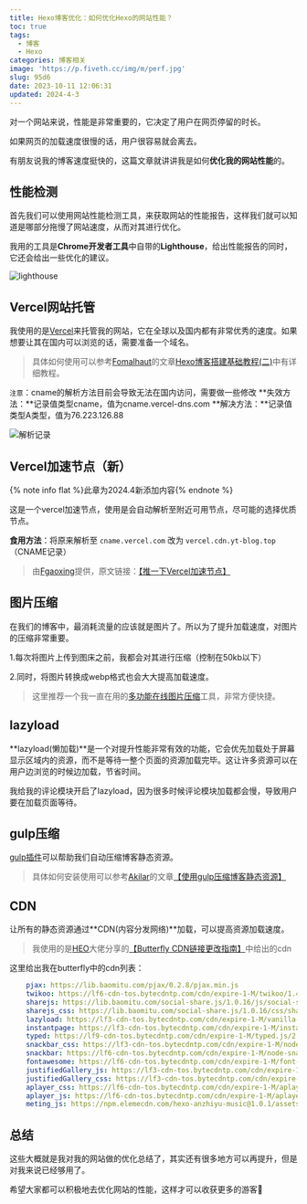 ```yaml
---
title: Hexo博客优化：如何优化Hexo的网站性能？
toc: true
tags:
  - 博客
  - Hexo
categories: 博客相关
image: 'https://p.fiveth.cc/img/m/perf.jpg'
slug: 95d6
date: 2023-10-11 12:06:31
updated: 2024-4-3
---
```


对一个网站来说，性能是非常重要的，它决定了用户在网页停留的时长。

如果网页的加载速度很慢的话，用户很容易就会离去。

有朋友说我的博客速度挺快的，这篇文章就讲讲我是如何**优化我的网站性能**的。

## 性能检测

首先我们可以使用网站性能检测工具，来获取网站的性能报告，这样我们就可以知道是哪部分拖慢了网站速度，从而对其进行优化。

我用的工具是**Chrome开发者工具**中自带的**Lighthouse**，给出性能报告的同时，它还会给出一些优化的建议。

<img src="https://p.fiveth.cc/img/m/lighthouse.webp" alt="lighthouse"/>



## Vercel网站托管

我使用的是[Vercel](https://vercel.com/dashboard)来托管我的网站，它在全球以及国内都有非常优秀的速度。如果想要让其在国内可以浏览的话，需要准备一个域名。

> 具体如何使用可以参考[Fomalhaut](https://www.fomal.cc/)的文章[Hexo博客搭建基础教程(二)](https://www.fomal.cc/posts/4aa2d85f.html)中有详细教程。

`注意`：cname的解析方法目前会导致无法在国内访问，需要做一些修改
**失效方法：**记录值类型cname，值为cname.vercel-dns.com
**解决方法：**记录值类型A类型，值为76.223.126.88

<img src="https://p.fiveth.cc/img/m/jiexi.webp" alt="解析记录" />



## Vercel加速节点（新）

{% note info flat %}此章为2024.4新添加内容{% endnote %}

这是一个vercel加速节点，使用是会自动解析至附近可用节点，尽可能的选择优质节点。

**食用方法**：将原来解析至 `cname.vercel.com` 改为 `vercel.cdn.yt-blog.top`（CNAME记录）

>  由[Fgaoxing](https://www.yt-blog.top/)提供，原文链接：[【推一下Vercel加速节点】](https://www.yt-blog.top/9952/)



## 图片压缩

在我们的博客中，最消耗流量的应该就是图片了。所以为了提升加载速度，对图片的压缩非常重要。

1.每次将图片上传到图床之前，我都会对其进行压缩（控制在50kb以下）

2.同时，将图片转换成webp格式也会大大提高加载速度。

> 这里推荐一个我一直在用的[多功能在线图片压缩](https://imagestool.com/webp2jpg-online/)工具，非常方便快捷。



## lazyload

**lazyload(懒加载)**是一个对提升性能非常有效的功能，它会优先加载处于屏幕显示区域内的资源，而不是等待一整个页面的资源加载完毕。这让许多资源可以在用户边浏览的时候边加载，节省时间。

我给我的评论模块开启了lazyload，因为很多时候评论模块加载都会慢，导致用户要在加载页面等待。



## gulp压缩

[gulp插件](https://www.gulpjs.com.cn/)可以帮助我们自动压缩博客静态资源。

> 具体如何安装使用可以参考[Akilar](https://akilar.top/)的文章[【使用gulp压缩博客静态资源】](https://akilar.top/posts/49b73b87/)



## CDN

让所有的静态资源通过**CDN(内容分发网络)**加载，可以提高资源加载速度。

> 我使用的是[HEO](https://blog.zhheo.com/)大佬分享的[【Butterfly CDN链接更改指南】](https://blog.zhheo.com/p/790087d9.html)中给出的cdn

这里给出我在butterfly中的cdn列表：

```yml
    pjax: https://lib.baomitu.com/pjax/0.2.8/pjax.min.js
    twikoo: https://lf6-cdn-tos.bytecdntp.com/cdn/expire-1-M/twikoo/1.4.18/twikoo.all.min.js
    sharejs: https://lib.baomitu.com/social-share.js/1.0.16/js/social-share.min.js
    sharejs_css: https://lib.baomitu.com/social-share.js/1.0.16/css/share.min.css
    lazyload: https://lf3-cdn-tos.bytecdntp.com/cdn/expire-1-M/vanilla-lazyload/17.3.1/lazyload.iife.min.js
    instantpage: https://lf3-cdn-tos.bytecdntp.com/cdn/expire-1-M/instant.page/5.1.0/instantpage.min.js
    typed: https://lf9-cdn-tos.bytecdntp.com/cdn/expire-1-M/typed.js/2.0.12/typed.min.js
    snackbar_css: https://lf3-cdn-tos.bytecdntp.com/cdn/expire-1-M/node-snackbar/0.1.16/snackbar.min.css
    snackbar: https://lf6-cdn-tos.bytecdntp.com/cdn/expire-1-M/node-snackbar/0.1.16/snackbar.min.js
    fontawesome: https://lf6-cdn-tos.bytecdntp.com/cdn/expire-1-M/font-awesome/6.0.0/css/all.min.css
    justifiedGallery_js: https://lf3-cdn-tos.bytecdntp.com/cdn/expire-1-M/justifiedGallery/3.8.1/js/jquery.justifiedGallery.min.js
    justifiedGallery_css: https://lf3-cdn-tos.bytecdntp.com/cdn/expire-1-M/justifiedGallery/3.8.1/css/justifiedGallery.min.css
    aplayer_css: https://lf6-cdn-tos.bytecdntp.com/cdn/expire-1-M/aplayer/1.10.1/APlayer.min.css
    aplayer_js: https://lf6-cdn-tos.bytecdntp.com/cdn/expire-1-M/aplayer/1.10.1/APlayer.min.js
    meting_js: https://npm.elemecdn.com/hexo-anzhiyu-music@1.0.1/assets/js/Meting2.min.js
```



## 总结

这些大概就是我对我的网站做的优化总结了，其实还有很多地方可以再提升，但是对我来说已经够用了。

希望大家都可以积极地去优化网站的性能，这样才可以收获更多的游客🙂



